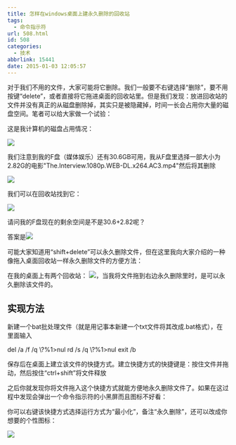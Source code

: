 ```yaml
---
title: 怎样在windows桌面上建永久删除的回收站
tags:
  - 命令指示符
url: 508.html
id: 508
categories:
  - 技术
abbrlink: 15441
date: 2015-01-03 12:05:57
---
```


对于我们不用的文件，大家可能将它删除。我们一般要不右键选择“删除”，要不用按键“delete”，或者直接将它拖进桌面的回收站里。但是我们发现：放进回收站的文件并没有真正的从磁盘删除掉，其实只是被隐藏掉，时间一长会占用你大量的磁盘空间。笔者可以给大家做一个试验：

这是我计算机的磁盘占用情况：

![](http://baiyuan.wang/wp-content/uploads/2015/01/20150103034946_95113.png)

我们注意到我的F盘（媒体娱乐）还有30.6GB可用，我从F盘里选择一部大小为2.82G的电影"The.Interview.1080p.WEB-DL.x264.AC3.mp4"然后将其删除

![](http://baiyuan.wang/wp-content/uploads/2015/01/20150103034522_52910.png)

我们可以在回收站找到它：

![](http://baiyuan.wang/wp-content/uploads/2015/01/20150103034719_85956.png)

请问我的F盘现在的剩余空间是不是30.6+2.82呢？

答案是![](http://baiyuan.wang/wp-content/uploads/2015/01/20150103035141_34294.png)

可能大家知道用“shift+delete”可以永久删除文件，但在这里我向大家介绍的一种像拖入桌面回收站一样永久删除文件的方便方法：

在我的桌面上有两个回收站： ![](http://baiyuan.wang/wp-content/uploads/2015/01/20150103035502_40728.png)，当我将文件拖到右边永久删除里时，是可以永久删除该文件的。

实现方法
----

新建一个bat批处理文件（就是用记事本新建一个txt文件将其改成.bat格式），在里面输入

del /a /f /q \\?%1>nul
rd /s /q \\?%1>nul
exit /b

保存后在桌面上建立该文件的快捷方式。建立快捷方式的快捷键是：按住文件并拖动，然后按住“ctrl+shift”将文件释放

之后你就发现你将文件拖入这个快捷方式就能方便地永久删除文件了。如果在这过程中发现会弹出一个命令指示符的小黑屏而且图标不好看：

你可以右键该快捷方式选择运行方式为“最小化”，备注“永久删除”，还可以改成你想要的个性图标：

![](http://baiyuan.wang/wp-content/uploads/2015/01/20150103040502_92708.png)